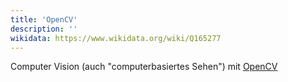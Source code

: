 ```yaml
---
title: 'OpenCV'
description: ''
wikidata: https://www.wikidata.org/wiki/Q165277
---
```


Computer Vision (auch "computerbasiertes Sehen") mit [OpenCV](https://opencv.org/)
